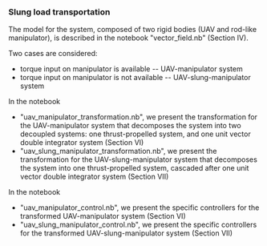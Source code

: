 ### Slung load transportation 

The model for the system, composed of two rigid bodies (UAV and rod-like manipulator), is described in the notebook "vector_field.nb"  (Section IV).

Two cases are considered:
- torque input on manipulator is available -- UAV-manipulator system
- torque input on manipulator is not available -- UAV-slung-manipulator system

In the notebook
- "uav_manipulator_transformation.nb", we present the transformation for the UAV-manipulator system that decomposes the system into two decoupled systems: one thrust-propelled system, and one unit vector double integrator system  (Section VI) 
- "uav_slung_manipulator_transformation.nb", we present the transformation for the UAV-slung-manipulator system that decomposes the system into one thrust-propelled system, cascaded after one unit vector double integrator system  (Section VII) 

In the notebook
- "uav_manipulator_control.nb", we present the specific controllers for the transformed UAV-manipulator system (Section VI)
- "uav_slung_manipulator_control.nb", we present the specific controllers for the transformed UAV-slung-manipulator system (Section VII)
